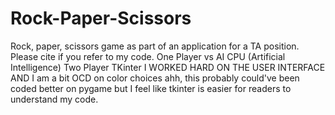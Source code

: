 # Rock-Paper-Scissors
Rock, paper, scissors game as part of an application for a TA position. Please cite if you refer to my code.
One Player vs AI CPU (Artificial Intelligence)
Two Player
TKinter 
I WORKED HARD ON THE USER INTERFACE AND I am a bit OCD on color choices ahh, this probably could've been coded better on pygame but I feel like tkinter is easier for readers to understand my code.
